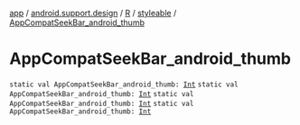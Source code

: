 [app](../../../index.md) / [android.support.design](../../index.md) / [R](../index.md) / [styleable](index.md) / [AppCompatSeekBar_android_thumb](.)

# AppCompatSeekBar_android_thumb

`static val AppCompatSeekBar_android_thumb: `[`Int`](https://kotlinlang.org/api/latest/jvm/stdlib/kotlin/-int/index.html)
`static val AppCompatSeekBar_android_thumb: `[`Int`](https://kotlinlang.org/api/latest/jvm/stdlib/kotlin/-int/index.html)
`static val AppCompatSeekBar_android_thumb: `[`Int`](https://kotlinlang.org/api/latest/jvm/stdlib/kotlin/-int/index.html)
`static val AppCompatSeekBar_android_thumb: `[`Int`](https://kotlinlang.org/api/latest/jvm/stdlib/kotlin/-int/index.html)